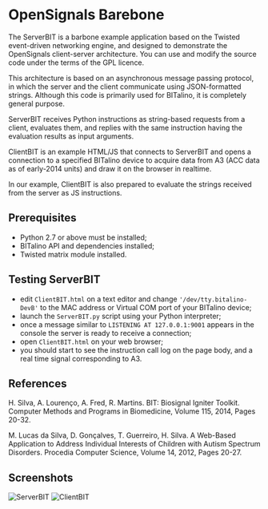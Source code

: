 # OpenSignals Barebone

The ServerBIT is a barbone example application based on the Twisted event-driven networking engine, and designed to demonstrate the OpenSignals client-server architecture. You can use and modify the source code under the terms of the GPL licence.

This architecture is based on an asynchronous message passing protocol, in which the server and the client communicate using JSON-formatted strings. Although this code is primarily used for BITalino, it is completely general purpose.

ServerBIT receives Python instructions as string-based requests from a client, evaluates them, and replies with the same instruction having the evaluation results as input arguments.

ClientBIT is an example HTML/JS that connects to ServerBIT and opens a connection to a specified BITalino device to acquire data from A3 (ACC data as of early-2014 units) and draw it on the browser in realtime.

In our example, ClientBIT is also prepared to evaluate the strings received from the server as JS instructions.


## Prerequisites

- Python 2.7 or above must be installed;
- BITalino API and dependencies installed;
- Twisted matrix module installed.

## Testing ServerBIT

- edit `ClientBIT.html` on a text editor and change `'/dev/tty.bitalino-DevB'` to the MAC address or Virtual COM port of your BITalino device;
- launch the `ServerBIT.py` script using your Python interpreter;
- once a message similar to `LISTENING AT 127.0.0.1:9001` appears in the console the server is ready to receive a connection;
- open `ClientBIT.html` on your web browser;
- you should start to see the instruction call log on the page body, and a real time signal corresponding to A3.

## References

H. Silva, A. Lourenço, A. Fred, R. Martins. BIT: Biosignal Igniter Toolkit. Computer Methods and Programs in Biomedicine, Volume 115, 2014, Pages 20-32.


M. Lucas da Silva, D. Gonçalves, T. Guerreiro, H. Silva. A Web-Based Application to Address Individual Interests of Children with Autism Spectrum Disorders. Procedia Computer Science, Volume 14, 2012, Pages 20-27.

## Screenshots

![ServerBIT](https://raw.githubusercontent.com/BITalinoWorld/python-serverbit/master/ServerBIT.png)
![ClientBIT](https://raw.githubusercontent.com/BITalinoWorld/python-serverbit/master/ClientBIT.png)

